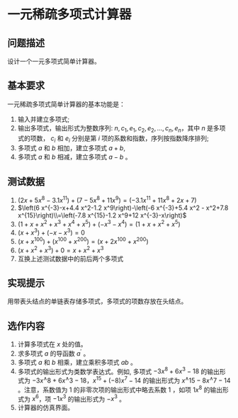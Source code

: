 # 一元稀疏多项式计算器

## 问题描述

设计一个一元多项式简单计算器。

## 基本要求

一元稀疏多项式简单计算器的基本功能是：

1. 输入并建立多项式;
2. 输出多项式，输出形式为整数序列: $n, c_1, e_1, c_2, e_2, \ldots, c_n, e_n$，其中 $n$ 是多项式的项数， $c_i$ 和 $e_i$ 分别是第 $i$ 项的系数和指数，序列按指数降序排列;
3. 多项式 $a$ 和 $b$ 相加，建立多项式 $a+b$,
4. 多项式 $a$ 和 $b$ 相减，建立多项式 $a-b$ 。

## 测试数据

1. $\left(2 x+5 x^8-3.1 x^{11}\right)+\left(7-5 x^8+11 x^9\right)=\left(-3.1 x^{11}+11 x^8+2 x+7\right)$
2. $\left(6 x^{-3}-x+4.4 x^2-1.2 x^9\right)-\left(-6 x^{-3}+5.4 x^2 - x^2+7.8 x^{15}\right)\\=\left(-7.8 x^{15}-1.2 x^9+12 x^{-3}-x\right)$
3. $\left(1+x+x^2+x^3+x^4+x^5\right)+\left(-x^3-x^4\right)=\left(1+x+x^2+x^5\right)$
4. $\left(x+x^3\right)+\left(-x-x^3\right)=0$
5. $\left(x+x^{100}\right)+\left(x^{100}+x^{200}\right)=\left(x+2 x^{100}+x^{200}\right)$
6. $\left(x+x^2+x^3\right)+0=x+x^2+x^3$
7. 互换上述测试数据中的前后两个多项式

## 实现提示

用带表头结点的单链表存储多项式，多项式的项数存放在头结点。

## 选作内容

1. 计算多项式在 $x$ 处的值。
2. 求多项式 $a$ 的导函数 $a^{\prime}$ 。
3. 多项式 $a$ 和 $b$ 相乘，建立乘积多项式 $a b$ 。
4. 多项式的输出形式为类数学表达式。例如, 多项式 $-3 x^8+6 x^3-18$ 的输出形式为 $-3 x^{\wedge} 8+6 x^{\wedge} 3-18，x^{15}+(-8) x^7-14$ 的输出形式为 $x^{\wedge} 15-8 x^{\wedge} 7-14$ 。注意，系数值为 1 的非零次项的输出形式中略去系数 $1$ ，如项 $1 x^8$ 的输出形式为 $x^6$，项 $-1 x^3$ 的输出形式为 $-x^3$ 。
5. 计算器的仿真界面。
